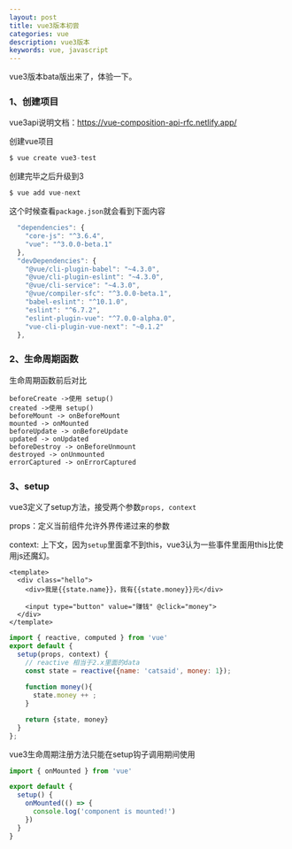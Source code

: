 ```yaml
---
layout: post
title: vue3版本初尝
categories: vue
description: vue3版本
keywords: vue, javascript
---
```


vue3版本bata版出来了，体验一下。

### 1、创建项目

vue3api说明文档：https://vue-composition-api-rfc.netlify.app/

创建vue项目

```js
$ vue create vue3-test
```

创建完毕之后升级到3

```js
$ vue add vue-next
```

这个时候查看`package.json`就会看到下面内容

```js
  "dependencies": {
    "core-js": "^3.6.4",
    "vue": "^3.0.0-beta.1"
  },
  "devDependencies": {
    "@vue/cli-plugin-babel": "~4.3.0",
    "@vue/cli-plugin-eslint": "~4.3.0",
    "@vue/cli-service": "~4.3.0",
    "@vue/compiler-sfc": "^3.0.0-beta.1",
    "babel-eslint": "^10.1.0",
    "eslint": "^6.7.2",
    "eslint-plugin-vue": "^7.0.0-alpha.0",
    "vue-cli-plugin-vue-next": "~0.1.2"
  },
```

### 2、生命周期函数

生命周期函数前后对比

```
beforeCreate ->使用 setup()
created ->使用 setup()
beforeMount -> onBeforeMount
mounted -> onMounted
beforeUpdate -> onBeforeUpdate
updated -> onUpdated
beforeDestroy -> onBeforeUnmount
destroyed -> onUnmounted
errorCaptured -> onErrorCaptured
```

### 3、setup

vue3定义了setup方法，接受两个参数`props, context`

props：定义当前组件允许外界传递过来的参数

context: 上下文，因为`setup`里面拿不到this，vue3认为一些事件里面用this比使用js还魔幻。

```
<template>
  <div class="hello">
    <div>我是{{state.name}}，我有{{state.money}}元</div>

    <input type="button" value="赚钱" @click="money">
  </div>
</template>
```

```js
import { reactive, computed } from 'vue'
export default {
  setup(props, context) {
    // reactive 相当于2.x里面的data
    const state = reactive({name: 'catsaid', money: 1});
    
    function money(){
      state.money ++ ;
    }

    return {state, money}
  }
};
```

vue3生命周期注册方法只能在setup钩子调用期间使用

```js
import { onMounted } from 'vue'

export default {
  setup() {
    onMounted(() => {
      console.log('component is mounted!')
    })
  }
}
```


